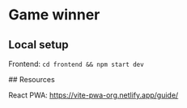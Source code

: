 # Game winner

## Local setup

Frontend: `cd frontend && npm start dev`

## Resources

React PWA: https://vite-pwa-org.netlify.app/guide/
